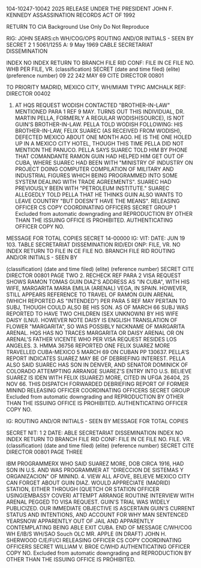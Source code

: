 104-10247-10042 2025 RELEASE UNDER THE PRESIDENT JOHN F. KENNEDY ASSASSINATION RECORDS ACT OF 1992

RETURN TO CIA
Background Use Only
Do Not Reproduce

RIG: JOHN SEARS:ch
WH/COG/OPS
ROUTING AND/OR INITIALS - SEEN BY
SECRET
2 1
5061/1255
A: 9 May 1969
CABLE SECRETARIAT DISSEMINATION

INDEX NO INDEX RETURN TO BRANCH FILE RID
CONF: FILE IN CE FILE NO.
WHB PER FILE, VR.
(classification)
SECRET (date and time filed) (elite) (preference number)
09 22 242 MAY 69 CITE DIRECTOR 00801

TO PRIORITY MADRID, MEXICO CITY, WH/MIAMI
TYPIC AMCHALK
REF: DIRECTOR 00402
1. AT HQS REQUEST WODISH CONTACTED "BROTHER-IN-LAW"
MENTIONED PARA 1 REF 9 MAY. TURNS OUT THIS INDIVIDUAL,
DR. MARTIN PELLA, FORMERLY A REGULAR WODISH(SOURCE), IS NOT
GUIN'S BROTHER-IN-LAW. PELLA TOLD WODISH FOLLOWING: HIS
BROTHER-IN-LAW, FELIX SUAREC (AS RECEIVED FROM WODISH),
DEFECTED MEXICO ABOUT ONE MONTH AGO. HE IS THE ONE HOLED UP
IN A MEXICO CITY HOTEL, THOUGH THIS TIME PELLA DID NOT
MENTION THE PANUCO. PELLA SAYS SUAREC TOLD HIM BY PHONE THAT
COMANDANTE RAMON GUIN HAD HELPED HIM GET OUT OF CUBA, WHERE
SUAREC HAD BEEN WITH "MINISTRY OF INDUSTRY ON PROJECT DOING
COMPUTER COMPILATION OF MILITARY AND INDUSTRIAL FIGURES WHICH
BEING PROGRAMMED INTO SOME SYSTEM DEALING WITH TRADE AGREEMENTS".
SUAREC HAD PREVIOUSLY BEEN WITH "PETROLEUM INSTITUTE." SUAREC
ALLEGEDLY TOLD PELLA THAT HE THINKS GUIN ALSO WANTS TO LEAVE
COUNTRY "BUT DOESN'T HAVE THE MEANS".
RELEASING OFFICER CS COPY
COORDINATING OFFICERS
SECRET
GROUP 1
Excluded from automatic
downgrading and
REPRODUCTION BY OTHER THAN THE ISSUING OFFICE IS PROHIBITED.
AUTHENTICATING
OFFICER
COPY NO.

MESSAGE FOR
TOTAL COPIES
SECRET
14-00000
IG:
VIT:
DATE: JUN 19 103.
TABLE SECRETARIAT DISSEMINATION
RID/EDI
ONP:
FILE, VR.
NO INDEX RETURN TO
FILE IN CE FILE NO.
BRANCH FILE RID
ROUTING AND/OR INITIALS - SEEN BY

(classification) (date and time filed) (elite) (reference number)
SECRET CITE DIRECTOR 00801
PAGE TWO
2. RECHECK REF PARA 2 VISA REQUEST SHOWS RAMON TOMAS
GUIN DIAZ'S ADDRESS AS "IN CUBA", WITH HIS WIFE, MARGARITA
MARIA EMILIA (ARENAL) VEGA, IN SPAIN. HOWEVER, STILL APPEARS
REFERENCE TO TRAVEL OF RAMON GUIN ARENAL (WHICH REPORTED AS
"INTENDED") PER PARA 5 REF MAY PERTAIN TO SUBJ, THOUGH COULD
ALSO BE HIS SON. AS OF MARCH 66 SUBJ WAS REPORTED TO HAVE
TWO CHILDREN (SEX UNKNOWN) BY HIS WIFE DAISY (LNU). HOWEVER
NOTE DAISY IS ENGLISH TRANSLATION OF FLOWER "MARGARITA", SO
WAS POSSIBLY NICKNAME OF MARGARITA ARENAL. HQS HAS NO TRACES
MARGARITA OR DAISY ARENAL OR ON ARENAL'S FATHER VICENTE WHO
PER VISA REQUEST RESIDES LOS ANGELES.
3. HMMA 36756 REPORTED ONE FELIX SUAREZ MORE TRAVELLED
CUBA-MEXICO 5 MARCH 69 ON CUBAN PP 130637. PELLA'S REPORT
INDICATES SUAREZ MAY BE OF DEBRIEFING INTEREST. PELLA ALSO
SAID SUAREC HAS SON IN DENVER, AND SENATOR DOMINICK OF COLORADO
ATTEMPTING ARRANGE SUAREZ'S ENTRY INTO U.S. BELIEVE SUAREZ IS
IDEN WITH FELIX (SUAREZ) MORE, CITED IN UFGA 26404, 25 NOV 66.
THIS DISPATCH FORWARDED DEBRIEFING REPORT OF FORMER MININD
RELEASING OFFICER COORDINATING OFFICERS
SECRET GROUP
Excluded from automatic
downgrading and
REPRODUCTION BY OTHER THAN THE ISSUING OFFICE IS PROHIBITED. AUTHENTICATING
OFFICER
COPY NO.

IG: ROUTING AND/OR INITIALS - SEEN BY
MESSAGE FOR
TOTAL COPIES

SECRET
NIT: 1 2
DATE:
ABLE SECRETARIAT DISSEMINATION
INDEX NO INDEX RETURN TO BRANCH FILE RID
CONF: FILE IN CE FILE NO.
FILE. VR.
(classification) (date and time filed) (elite) (reference number)
SECRET CITE DIRECTOR 00801
PAGE THREE

IBM PROGRAMMERX WHO SAID SUAREZ MORE, DOB CIRCA 1916, HAD
SON IN U.S. AND WAS PROGRAMMER AT "DIRECCION DE SISTEMAS Y
ORGANIZACION" OF MININD.
4. VIEW ALL AFOVE, BELIEVE MEXICO CITY CAN FORGET ABOUT
GUIN DIAZ. WOULD APPRECIATE (MADRID) STATION, EITHER THROUGH
(QUETCH OR STATION OFFICER USING(EMBASSY COVER) ATTEMPT ARRANGE
ROUTINE INTERVIEW WITH ARENAL PEGGED TO VISA REQUEST. GUIN'S
TRIAL WAS WIDELY PUBLICIZED. OUR IMMEDIATE OBJECTIVE IS
ASCERTAIN GUIN'S CURRENT STATUS AND INTENTIONS, AND ACCOUNT
FOR WHY MAN SENTENCED YEARSNOW APPARENTLY OUT OF JAIL
AND APPARENTLY CONTEMPLATING BEING ABLE EXIT CUBA.
END OF MESSAGE
C/WH/COG
WH
E/IB/S
WH/SAO Souch
OLC MR. APPLE (IN DRAFT)
JOHN H. SHERWOOD
C/E/FI/CI
RELEASING OFFICER
CS COPY
COORDINATING OFFICERS
SECRET
WILLIAM V. BROE
C/WHD
AUTHENTICATING
OFFICER
COPY NO.
Excluded from automatic
downgrading and
REPRODUCTION BY OTHER THAN THE ISSUING OFFICE IS PROHIBITED.
